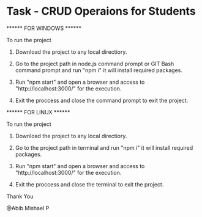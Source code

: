 # Task - CRUD Operaions for Students

  ****** FOR WINDOWS ******

To run the project

1.  Download the project to any local directiory.

2.  Go to the project path in node.js command prompt or GIT Bash command prompt and run "npm i" it will install required packages.

3.  Run "npm start" and open a browser and access to "http://localhost:3000/" for the execution.

4.  Exit the proccess and close the command prompt to exit the project.

  ****** FOR LINUX ******
  
To run the project

1.  Download the project to any local directiory.

2.  Go to the project path in terminal and run "npm i" it will install required packages.

3.  Run "npm start" and open a browser and access to "http://localhost:3000/" for the execution.

4.  Exit the proccess and close the terminal to exit the project.

Thank You

@Abib Mishael P
